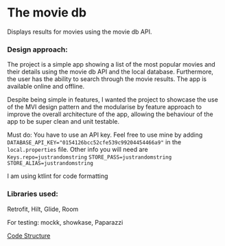 # The movie db
Displays results for movies using the movie db API.

### Design approach:
The project is a simple app showing a list of the most popular movies and their details using the 
movie db API and the local database. Furthermore, the user has the ability to search through the 
movie results. The app is available online and offline.

Despite being simple in features, I wanted the project to showcase the use of the MVI design pattern
and the modularise by feature approach to improve the overall architecture of the app, allowing the
behaviour of the app to be super clean and unit testable.

Must do:
You have to use an API key. Feel free to use mine by adding `DATABASE_API_KEY="0154126bcc52cfe539c99204454466a9"` in the `local.properties` file.
Other info you will need are
`Keys.repo=justrandomstring`
`STORE_PASS=justrandomstring`
`STORE_ALIAS=justrandomstring`

I am using ktlint for code formatting

### Libraries used:
Retrofit, Hilt, Glide, Room

For testing: mockk, showkase, Paparazzi

[Code Structure](docs/architecture.md)
